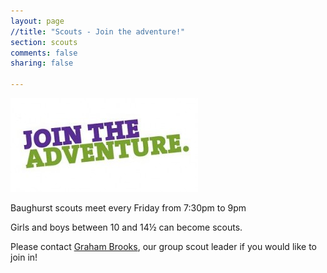 ```yaml
---
layout: page
//title: "Scouts - Join the adventure!"
section: scouts
comments: false
sharing: false

---
```


<div class="row-fluid"><div class="span6">

<img src="/images/scouts/join-the-adventure.jpg"/>

</div><div class="span6">
<p>
Baughurst scouts meet every Friday from 7:30pm to 9pm
</p><p>
Girls and boys between 10 and 14&frac12; can become scouts.  
</p><p>
Please contact <a href="mailto:graham.brooks7@btinternet.com">Graham Brooks</a>, our group scout leader if you would like to join in!
</p>
</div></div>

